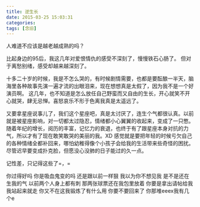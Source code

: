 ```yaml
---
title: 逆生长
date: 2015-03-25 15:03:31
categories:
tags: [念旧]
---
```

人难道不应该是越老越成熟的吗？

比起身边的95后，我这几年对爱恨情仇的感受不深刻了，慢慢铁石心肠了。
但对于离愁别绪，感受却越来越深刻了。

十多二十岁的时候，我是不怎么哭的，有时候剧情需要，也都是要酝酿一半天，脑海里各种故事先演一遍才流的出眼泪来，现在想想真是太假了，因为我不是一个好演员啊。
这几年，也不知道是怎么放任自己野蛮而又自由的生长，开心就笑不开心就哭，肆无忌惮。喜怒哀乐不形于色离我真是太遥远了。

又要拿星座说事儿了，我们这个星座吧，真是太讨厌了，连生个气都很认真。以前就是被星座影响，对一切都太过隐忍，情绪都小心翼翼的收起来，变成了一只憋。
随着年纪的增长，阅历的丰富，记忆力的衰退，也终于有了跟星座本身对抗的力气，所以才有了现在敢笑敢哭的美丽的我。XD
感觉就是要把年轻的时候亏欠自己的各种情绪全都补回来，哪怕幼稚得像个小孩子会给我的生活带来些奇怪的困扰。尽管迟早要变成扑克脸，但愿没心没肺的日子能过的久一点。

记性差，只记得这些了=，=

你过得好吗
你是吸血鬼变的吗
还是跟以前一样狠
我以为你不想见我
是不是还在生我的气
以前两个人身上都有刺
那两张球票还在我包里放着
你要是拿出请帖给我我站起来就走
你又不在这我锻炼了有什么用
你要不要回来了
你那堆eeex我有几个e
